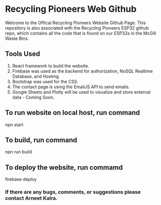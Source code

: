 # Recycling Pioneers Web Github

Welcome to the Offical Recycling Pioneers Website Github Page. This repository is also associated with the Recycling Pioneers ESP32 github repo, which contains all the code that is found on our ESP32s in the McGill Waste Bins. 

## Tools Used
1) React framework to build the website. 
2) Firebase was used as the backend for authorization, NoSQL Realtime Database, and Hosting.
3) Bootstrap was used for the CSS.
4) The contact page is using the EmailJS API to send emails.
5) Google Sheets and Plotly will be used to visualize and store external data - Coming Soon.

## To run website on local host, run command
npn start

## To build, run command
npn run build

## To deploy the website, run commamd
firebase deploy

### If there are any bugs, comments, or suggestions please contact Arneet Kalra.

